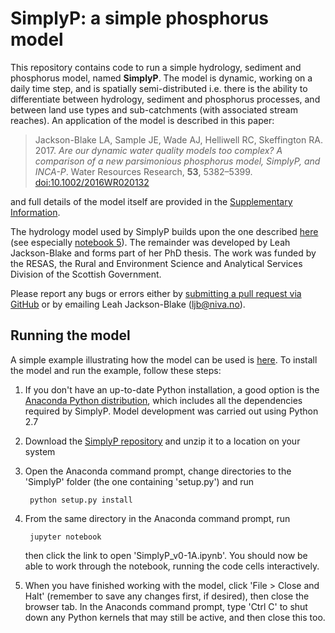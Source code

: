 # SimplyP: a simple phosphorus model

This repository contains code to run a simple hydrology, sediment and phosphorus model, named **SimplyP**. The model is dynamic, working on a daily time step, and is spatially semi-distributed i.e. there is the ability to differentiate between hydrology, sediment and phosphorus processes, and between land use types and sub-catchments (with associated stream reaches). An application of the model is described in this paper:

> Jackson-Blake LA, Sample JE, Wade AJ, Helliwell RC, Skeffington RA. 2017. *Are our dynamic water quality models too complex? A comparison of a new parsimonious phosphorus model, SimplyP, and INCA-P*. Water Resources Research, **53**, 5382–5399. [doi:10.1002/2016WR020132](http://onlinelibrary.wiley.com/doi/10.1002/2016WR020132/abstract;jsessionid=7E1F1066482B9FFDBC29BA6B5A80042C.f04t01)

and full details of the model itself are provided in the [Supplementary Information](http://onlinelibrary.wiley.com/store/10.1002/2016WR020132/asset/supinfo/wrcr22702-sup-0001-2016WR020132-s01.pdf?v=1&s=fc5ee61527c9fc914b4c14b35562f30b85d3c927). 

The hydrology model used by SimplyP builds upon the one described [here](https://github.com/JamesSample/enviro_mod_notes.git) (see especially [notebook 5](http://nbviewer.jupyter.org/github/JamesSample/enviro_mod_notes/blob/master/notebooks/05_A_Hydrological_Model.ipynb)). The remainder was developed by Leah Jackson-Blake and forms part of her PhD thesis. The work was funded by the RESAS, the Rural and Environment Science and Analytical Services Division of the Scottish Government.

Please report any bugs or errors either by [submitting a pull request via GitHub](https://github.com/LeahJB/SimplyP/pulls) or by emailing Leah Jackson-Blake (<ljb@niva.no>).

## Running the model

A simple example illustrating how the model can be used is [here](http://nbviewer.jupyter.org/github/LeahJB/SimplyP/blob/Hydrology_Model/SimplyP_v0-1A.ipynb). To install the model and run the example, follow these steps:

1. If you don't have an up-to-date Python installation, a good option is the [Anaconda Python distribution](https://www.anaconda.com/download/), which includes all the dependencies required by SimplyP. Model development was carried out using Python 2.7

2. Download the [SimplyP repository](https://github.com/LeahJB/SimplyP) and unzip it to a location on your system

3. Open the Anaconda command prompt, change directories to the 'SimplyP' folder (the one containing 'setup.py') and run

        python setup.py install

4. From the same directory in the Anaconda command prompt, run

        jupyter notebook
    
   then click the link to open 'SimplyP_v0-1A.ipynb'. You should now be able to work through the notebook, running the code cells interactively.

5. When you have finished working with the model, click 'File > Close and Halt' (remember to save any changes first, if desired), then close the browser tab. In the Anaconds command prompt, type 'Ctrl C' to shut down any Python kernels that may still be active, and then close this too.
